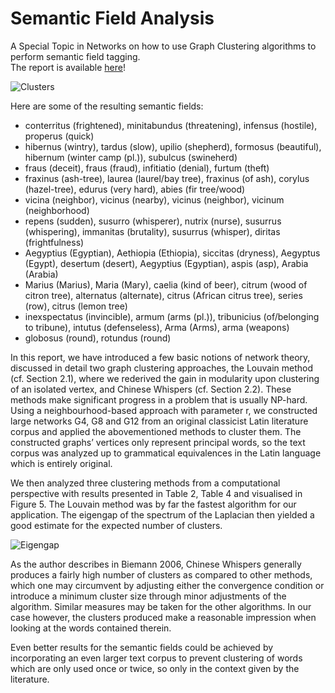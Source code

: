 # Semantic Field Analysis

A Special Topic in Networks on how to use Graph Clustering algorithms to perform semantic field tagging.  
The report is available [here](https://raw.githubusercontent.com/MrP01/SemanticFieldAnalysis/master/report/report.pdf)!

![Clusters](https://i.imgur.com/1bj0gDz.png)

Here are some of the resulting semantic fields:

- conterritus (frightened), minitabundus (threatening), infensus (hostile), properus (quick)
- hibernus (wintry), tardus (slow), upilio (shepherd), formosus (beautiful), hibernum (winter camp (pl.)), subulcus (swineherd)
- fraus (deceit), fraus (fraud), infitiatio (denial), furtum (theft)
- fraxinus (ash-tree), laurea (laurel/bay tree), fraxinus (of ash), corylus (hazel-tree), edurus (very hard), abies (fir tree/wood)
- vicina (neighbor), vicinus (nearby), vicinus (neighbor), vicinum (neighborhood)
- repens (sudden), susurro (whisperer), nutrix (nurse), susurrus (whispering), immanitas (brutality), susurrus (whisper), diritas (frightfulness)
- Aegyptius (Egyptian), Aethiopia (Ethiopia), siccitas (dryness), Aegyptus (Egypt), desertum (desert), Aegyptius (Egyptian), aspis (asp), Arabia (Arabia)
- Marius (Marius), Maria (Mary), caelia (kind of beer), citrum (wood of citron tree), alternatus (alternate), citrus (African citrus tree), series (row), citrus (lemon tree)
- inexspectatus (invincible), armum (arms (pl.)), tribunicius (of/belonging to tribune), intutus (defenseless), Arma (Arms), arma (weapons)
- globosus (round), rotundus (round)

In this report, we have introduced a few basic notions of network theory, discussed in
detail two graph clustering approaches, the Louvain method (cf. Section 2.1), where
we rederived the gain in modularity upon clustering of an isolated vertex, and Chinese
Whispers (cf. Section 2.2). These methods make significant progress in a problem
that is usually NP-hard. Using a neighbourhood-based approach with parameter r, we
constructed large networks G4, G8 and G12 from an original classicist Latin literature
corpus and applied the abovementioned methods to cluster them. The constructed
graphs’ vertices only represent principal words, so the text corpus was analyzed up to
grammatical equivalences in the Latin language which is entirely original.

We then analyzed three clustering methods from a computational perspective with
results presented in Table 2, Table 4 and visualised in Figure 5. The Louvain method
was by far the fastest algorithm for our application. The eigengap of the spectrum of
the Laplacian then yielded a good estimate for the expected number of clusters.

![Eigengap](https://i.imgur.com/jjbo26x.png)

As the author describes in Biemann 2006, Chinese Whispers generally produces a fairly
high number of clusters as compared to other methods, which one may circumvent
by adjusting either the convergence condition or introduce a minimum cluster size
through minor adjustments of the algorithm. Similar measures may be taken for
the other algorithms. In our case however, the clusters produced make a reasonable
impression when looking at the words contained therein.

Even better results for the semantic fields could be achieved by incorporating an even
larger text corpus to prevent clustering of words which are only used once or twice, so
only in the context given by the literature.
